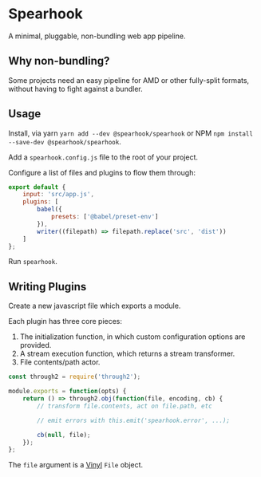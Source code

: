 # Spearhook

A minimal, pluggable, non-bundling web app pipeline.

## Why non-bundling?

Some projects need an easy pipeline for AMD or other fully-split formats, without having to fight against a bundler.

## Usage

Install, via yarn `yarn add --dev @spearhook/spearhook` or NPM `npm install --save-dev @spearhook/spearhook`.

Add a `spearhook.config.js` file to the root of your project.

Configure a list of files and plugins to flow them through:

```js
export default {
    input: 'src/app.js',
    plugins: [
        babel({
            presets: ['@babel/preset-env']
        }),
        writer((filepath) => filepath.replace('src', 'dist'))
    ]
};
```

Run `spearhook`.

## Writing Plugins

Create a new javascript file which exports a module.

Each plugin has three core pieces:

1. The initialization function, in which custom configuration options are provided.
2. A stream execution function, which returns a stream transformer.
3. File contents/path actor.

```js
const through2 = require('through2');

module.exports = function(opts) {
    return () => through2.obj(function(file, encoding, cb) {
        // transform file.contents, act on file.path, etc

        // emit errors with this.emit('spearhook.error', ...);

        cb(null, file);
    });
};
```

The `file` argument is a [Vinyl](https://github.com/gulpjs/vinyl) `File` object.
